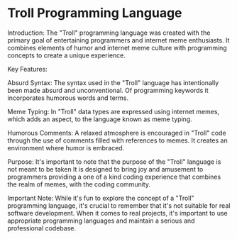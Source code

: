 # Troll Programming Language

Introduction:
The "Troll" programming language was created with the primary goal of entertaining programmers and internet meme enthusiasts. It combines elements of humor and internet meme culture with programming concepts to create a unique experience.

Key Features:

Absurd Syntax: The syntax used in the "Troll" language has intentionally been made absurd and unconventional. Of programming keywords it incorporates humorous words and terms.

Meme Typing: In "Troll" data types are expressed using internet memes, which adds an aspect, to the language known as meme typing.

Humorous Comments: A relaxed atmosphere is encouraged in "Troll" code through the use of comments filled with references to memes. It creates an environment where humor is embraced.

Purpose:
It's important to note that the purpose of the "Troll" language is not meant to be taken 
It is designed to bring joy and amusement to programmers providing a one of a kind coding experience that combines the realm of memes, with the coding community.

Important Note:
While it's fun to explore the concept of a "Troll" programming language, it's crucial to remember that it's not suitable for real software development. When it comes to real projects, it's important to use appropriate programming languages and maintain a serious and professional codebase.

